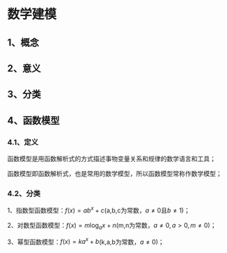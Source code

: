 # 数学建模

## 1、概念
## 2、意义
## 3、分类
## 4、函数模型
### 4.1、定义
函数模型是用函数解析式的方式描述事物变量关系和规律的数学语言和工具；

函数模型即函数解析式，也是常用的数学模型，所以函数模型常称作数学模型；

### 4.2、分类
1、指数型函数模型：$f(x)=ab^{x}+c$(a,b,c为常数，$a\ne0$且$b\ne1$)；

2、对数型函数模型：$f(x)=m\log_{a}{x}+n$(m,n为常数，$a\ne0,a>0,m\ne0$)；

3、幂型函数模型：$f(x)=ka^{x}+b$(k,a,b为常数，$a\ne0$)；

